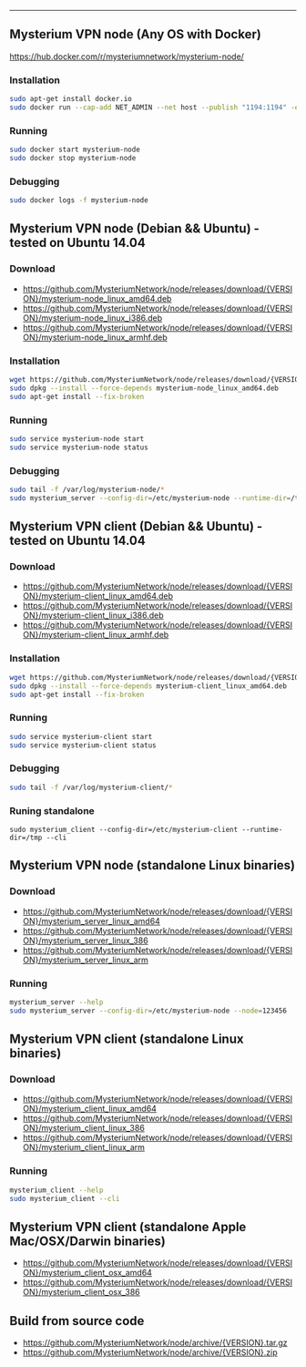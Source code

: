 ---
## Mysterium VPN node (Any OS with Docker)
https://hub.docker.com/r/mysteriumnetwork/mysterium-node/
### Installation
```bash
sudo apt-get install docker.io
sudo docker run --cap-add NET_ADMIN --net host --publish "1194:1194" -e "NODE=123456" --name mysterium-node -d mysteriumnetwork/mysterium-node:{VERSION}
```
### Running
```bash
sudo docker start mysterium-node
sudo docker stop mysterium-node
```
### Debugging
```bash
sudo docker logs -f mysterium-node
```


## Mysterium VPN node (Debian && Ubuntu) - tested on Ubuntu 14.04
### Download
 * https://github.com/MysteriumNetwork/node/releases/download/{VERSION}/mysterium-node_linux_amd64.deb
 * https://github.com/MysteriumNetwork/node/releases/download/{VERSION}/mysterium-node_linux_i386.deb
 * https://github.com/MysteriumNetwork/node/releases/download/{VERSION}/mysterium-node_linux_armhf.deb
### Installation
```bash
wget https://github.com/MysteriumNetwork/node/releases/download/{VERSION}/mysterium-node_linux_amd64.deb
sudo dpkg --install --force-depends mysterium-node_linux_amd64.deb
sudo apt-get install --fix-broken
```
### Running
```bash
sudo service mysterium-node start
sudo service mysterium-node status
```
### Debugging
```bash
sudo tail -f /var/log/mysterium-node/*
sudo mysterium_server --config-dir=/etc/mysterium-node --runtime-dir=/tmp --node=123456
```


## Mysterium VPN client (Debian && Ubuntu) - tested on Ubuntu 14.04
### Download
 * https://github.com/MysteriumNetwork/node/releases/download/{VERSION}/mysterium-client_linux_amd64.deb
 * https://github.com/MysteriumNetwork/node/releases/download/{VERSION}/mysterium-client_linux_i386.deb
 * https://github.com/MysteriumNetwork/node/releases/download/{VERSION}/mysterium-client_linux_armhf.deb

### Installation
```bash
wget https://github.com/MysteriumNetwork/node/releases/download/{VERSION}/mysterium-client_linux_amd64.deb
sudo dpkg --install --force-depends mysterium-client_linux_amd64.deb
sudo apt-get install --fix-broken
```
### Running
```bash
sudo service mysterium-client start
sudo service mysterium-client status
```
### Debugging
```bash
sudo tail -f /var/log/mysterium-client/*
```
### Runing standalone
```
sudo mysterium_client --config-dir=/etc/mysterium-client --runtime-dir=/tmp --cli
```


## Mysterium VPN node (standalone Linux binaries)
### Download
 * https://github.com/MysteriumNetwork/node/releases/download/{VERSION}/mysterium_server_linux_amd64
 * https://github.com/MysteriumNetwork/node/releases/download/{VERSION}/mysterium_server_linux_386
 * https://github.com/MysteriumNetwork/node/releases/download/{VERSION}/mysterium_server_linux_arm
### Running
```bash
mysterium_server --help
sudo mysterium_server --config-dir=/etc/mysterium-node --node=123456
```


## Mysterium VPN client (standalone Linux binaries)
### Download
 * https://github.com/MysteriumNetwork/node/releases/download/{VERSION}/mysterium_client_linux_amd64
 * https://github.com/MysteriumNetwork/node/releases/download/{VERSION}/mysterium_client_linux_386
 * https://github.com/MysteriumNetwork/node/releases/download/{VERSION}/mysterium_client_linux_arm
### Running
```bash
mysterium_client --help
sudo mysterium_client --cli
```


## Mysterium VPN client (standalone Apple Mac/OSX/Darwin binaries)
 * https://github.com/MysteriumNetwork/node/releases/download/{VERSION}/mysterium_client_osx_amd64
 * https://github.com/MysteriumNetwork/node/releases/download/{VERSION}/mysterium_client_osx_386


## Build from source code
 * https://github.com/MysteriumNetwork/node/archive/{VERSION}.tar.gz
 * https://github.com/MysteriumNetwork/node/archive/{VERSION}.zip
